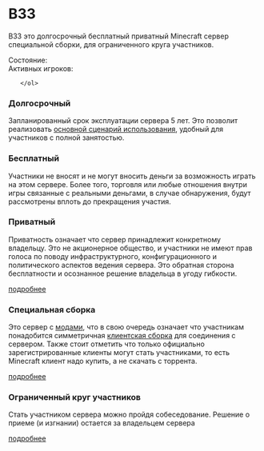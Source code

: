 # B33

B33 это долгосрочный бесплатный приватный Minecraft сервер специальной сборки, для ограниченного круга участников. 


<div>
	<div>
		<span>Состояние:</span> <span id="status"></span>
	</div>
	<div>
		<span>Активных игроков:</span> <span id="players"></span>
	</div>	
	<ol id="players-list">

	</ol>
</div>
<script>
  fetch('https://mcapi.us/server/query?ip=mc.block33.net')
    .then(response => response.json())
    .then(data => {
		document.getElementById("status").innerHTML = data.online ? "online" : "offline";
		document.getElementById("players").innerHTML = data.players.now;
		for (var name of data.players.list) {
			var ul = document.getElementById("players-list");
			var li = document.createElement("li");
		    li.appendChild(document.createTextNode(name));
		    ul.appendChild(li);
		}
    });
</script>


### Долгосрочный

Запланированный срок эксплуатации сервера 5 лет. Это позволит реализовать [основной сценарий использования](./primary-use-case), удобный для участников с полной занятостью.



### Бесплатный

Участники не вносят и не могут вносить деньги за возможность играть на этом сервере. Более того, торговля или любые отношения внутри игры связанные с реальными деньгами, в случае обнаружения, будут рассмотрены вплоть до прекращения участия. 



### Приватный

Приватность означает что сервер принадлежит конкретному владельцу. Это не акционерное общество, и участники не имеют прав голоса по поводу инфраструктурного, конфигурационного и политического аспектов ведения сервера. Это обратная сторона бесплатности и осознанное решение владельца в угоду гибкости.

[подробнее](./private-server)



### Специальная сборка

Это сервер с [модами](./mods), что в свою очередь означает что участникам понадобится симметричная [клиентская сборка](./mc-client-build) для соединения с сервером. Также стоит отметить что только официально зарегистрированные клиенты могут стать участниками, то есть Minecraft клиент надо купить, а не скачать с торрента.

[подробнее](./custom-build)



### Ограниченный круг участников

Стать участником сервера можно пройдя собеседование. Решение о приеме (и изгнании) остается за владельцем сервера

[подробнее](./join)